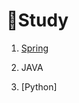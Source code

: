 # :book: ​Study

1. [Spring](https://github.com/kimjinmi/Study/tree/main/Spring)

2. JAVA
3. [Python]